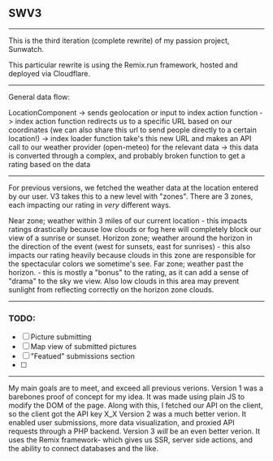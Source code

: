 
## SWV3

****

This is the third iteration (complete rewrite) of my passion project, Sunwatch.

This particular rewrite is using the Remix.run framework, hosted and deployed via Cloudflare.


****

General data flow:

LocationComponent -> sends geolocation or input to index action function -> index action function redirects us to a specific URL based on our coordinates (we can also share this url to send people directly to a certain location!) -> index loader function take's this new URL and makes an API call to our weather provider (open-meteo) for the relevant data -> this data is converted through a complex, and probably broken function to get a rating based on the data

****

For previous versions, we fetched the weather data at the location entered by our user. V3 takes this to a new level with "zones".
There are 3 zones, each impacting our rating in *very* different ways.

Near zone; weather within 3 miles of our current location - this impacts ratings drastically because low clouds or fog here will completely block our view of a sunrise or sunset.
Horizon zone; weather around the horizon in the direction of the event (west for sunsets, east for sunrises) - this also impacts our rating heavily because clouds in this zone are responsible for the spectacular colors we sometime's see.
Far zone; weather past the horizon. - this is mostly a "bonus" to the rating, as it can add a sense of "drama" to the sky we view. Also low clouds in this area may prevent sunlight from reflecting correctly on the horizon zone clouds.

****

### TODO:


- [ ] Picture submitting
- [ ] Map view of submitted pictures
- [ ] "Featued" submissions section
- [ ] 





****

My main goals are to meet, and exceed all previous verions.
Version 1 was a barebones proof of concept for my idea. It was made using plain JS to modify the DOM of the page. Along with this, I fetched our API on the client, so the client got the API key X_X
Version 2 was a much better verion. It enabled user submissions, more data visualization, and proxied API requests through a PHP backend.
Version 3 *will* be an even better verion. It uses the Remix framework- which gives us SSR, server side actions, and the ability to connect databases and the like.
